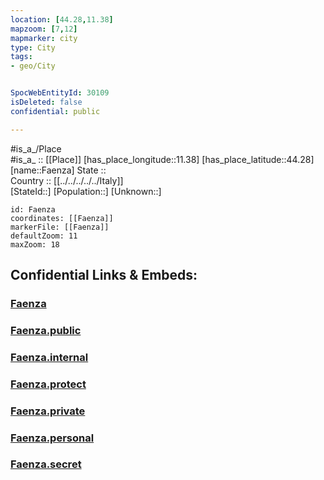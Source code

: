 ```yaml
---
location: [44.28,11.38] 
mapzoom: [7,12] 
mapmarker: city 
type: City
tags:
- geo/City


SpocWebEntityId: 30109
isDeleted: false
confidential: public

---
```

#is_a_/Place  
#is_a_ :: [[Place]] 
[has_place_longitude::11.38] 
[has_place_latitude::44.28] 
[name::Faenza] 
State ::  
Country :: [[../../../../../Italy]]  
[StateId::] 
[Population::] 
[Unknown::] 


```leaflet
id: Faenza
coordinates: [[Faenza]] 
markerFile: [[Faenza]] 
defaultZoom: 11 
maxZoom: 18
```


## Confidential Links & Embeds: 

### [Faenza](/_Standards/Earth/Continent/Europe/Europe~South/Italy/regions~Italy/Emilia-Romagna/Bologna.Province/City/Faenza.md) 

### [Faenza.public](/_public/Earth/Continent/Europe/Europe~South/Italy/regions~Italy/Emilia-Romagna/Bologna.Province/City/Faenza.public.md) 

### [Faenza.internal](/_internal/Earth/Continent/Europe/Europe~South/Italy/regions~Italy/Emilia-Romagna/Bologna.Province/City/Faenza.internal.md) 

### [Faenza.protect](/_protect/Earth/Continent/Europe/Europe~South/Italy/regions~Italy/Emilia-Romagna/Bologna.Province/City/Faenza.protect.md) 

### [Faenza.private](/_private/Earth/Continent/Europe/Europe~South/Italy/regions~Italy/Emilia-Romagna/Bologna.Province/City/Faenza.private.md) 

### [Faenza.personal](/_personal/Earth/Continent/Europe/Europe~South/Italy/regions~Italy/Emilia-Romagna/Bologna.Province/City/Faenza.personal.md) 

### [Faenza.secret](/_secret/Earth/Continent/Europe/Europe~South/Italy/regions~Italy/Emilia-Romagna/Bologna.Province/City/Faenza.secret.md)

